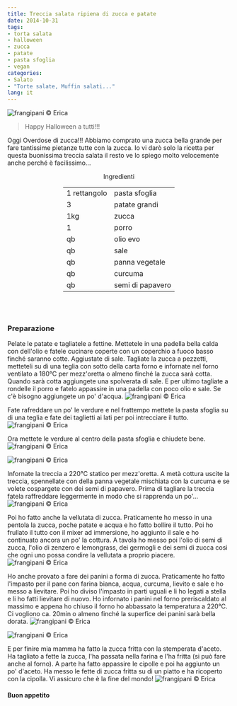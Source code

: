 ```yaml
---
title: Treccia salata ripiena di zucca e patate
date: 2014-10-31
tags:
- torta salata
- halloween
- zucca
- patate
- pasta sfoglia
- vegan
categories:
- Salato
- "Torte salate, Muffin salati..."
lang: it
---
```

![](header.jpg "frangipani © Erica")

>Happy Halloween a tutti!!!

Oggi Overdose di zucca!!! Abbiamo comprato una zucca bella grande per fare tantissime pietanze tutte con la zucca. Io vi darò solo la ricetta per questa buonissima treccia salata il resto ve lo spiego molto velocemente anche perché è facilissimo...


<div id="wrapper" style="text-align: center">
  <div id="yourdiv" style="display: inline-block;">
    <div class="ingredients">
      <div class="ingredients-title">Ingredienti</div>
      <table>
        <tbody>
          <tr>
            <td>1 rettangolo</td>
            <td>pasta sfoglia</td>
          </tr>
          <tr>
            <td>3</td>
            <td>patate grandi</td>
          </tr>
          <tr>
            <td>1kg</td>
            <td>zucca</td>
          </tr>
          <tr>
            <td>1</td>
            <td>porro</td>
          </tr>
          <tr>
            <td>qb</td>
            <td>olio evo</td>
          </tr>
          <tr>
            <td>qb</td>
            <td>sale</td>
          </tr>
          <tr>
            <td>qb</td>
            <td>panna vegetale</td>
          </tr>
          <tr>
            <td>qb</td>
            <td>curcuma</td>
          </tr>
          <tr>   
            <td>qb</td>
            <td>semi di papavero</td>    
          </tr>
        </tbody>
      </table>
      <br></br>
    </div>
  </div>
</div>


<h3>
  <font color="grey">
    <i class="fa fa-cogs"></i>
  </font> Preparazione
</h3>

Pelate le patate e tagliatele a fettine. Mettetele in una padella bella calda con dell'olio e fatele cucinare coperte con un coperchio a fuoco basso finché saranno cotte. Aggiustate di sale. Tagliate la zucca a pezzetti, metteteli su di una teglia con sotto della carta forno e infornate nel forno ventilato a 180°C per mezz'oretta o almeno finché la zucca sarà cotta. Quando sarà cotta aggiungete una spolverata di sale. E per ultimo tagliate a rondelle il porro e fatelo appassire in una padella con poco olio e sale. Se c'è bisogno aggiungete un po' d'acqua.
![](ripieno.jpg "frangipani © Erica")

Fate rafreddare un po' le verdure e nel frattempo mettete la pasta sfoglia su di una teglia e fate dei taglietti ai lati per poi intrecciare il tutto.
![](sfoglia.jpg "frangipani © Erica")

Ora mettete le verdure al centro della pasta sfoglia e chiudete bene.
![](ripiena.jpg "frangipani © Erica")

![](chiusa.jpg "frangipani © Erica")

Infornate la treccia a 220°C statico per mezz'oretta. A metà cottura uscite la treccia, spennellate con della panna vegetale mischiata con la curcuma e se volete cospargete con dei semi di papavero. Prima di tagliare la treccia fatela raffreddare leggermente in modo che si rapprenda un po'...
![](risultato.jpg "frangipani © Erica")

Poi ho fatto anche la vellutata di zucca. Praticamente ho messo in una pentola la zucca, poche patate e acqua e ho fatto bollire il tutto. Poi ho frullato il tutto con il mixer ad immersione, ho aggiunto il sale e ho continuato ancora un po' la cottura. A tavola ho messo poi l'olio di semi di zucca, l'olio di zenzero e lemongrass, dei germogli e dei semi di zucca così che ogni uno possa condire la vellutata a proprio piacere.
![](vellutata.jpg "frangipani © Erica")

Ho anche provato a fare dei panini a forma di zucca. Praticamente ho fatto l'impasto per il pane con farina bianca, acqua, curcuma, lievito e sale e ho messo a lievitare. Poi ho diviso l'impasto in parti uguali e li ho legati a stella e li ho fatti lievitare di nuovo. Ho infornato i panini nel forno preriscaldato al massimo e appena ho chiuso il forno ho abbassato la temperatura a 220°C. Ci vogliono ca. 20min o almeno finché la superfice dei panini sarà bella dorata.
![](pagnotte1.jpg "frangipani © Erica")

![](pagnotte2.jpg "frangipani © Erica")

E per finire mia mamma ha fatto la zucca fritta con la stemperata d'aceto. Ha tagliato a fette la zucca, l'ha passata nella farina e l'ha fritta (si può fare anche al forno). A parte ha fatto appassire le cipolle e poi ha aggiunto un po' d'aceto. Ha messo le fette di zucca fritta su di un piatto e ha ricoperto con la cipolla. Vi assicuro che è la fine del mondo!
![](stemperata.jpg "frangipani © Erica")


<h4>Buon appetito
  <font color="red">
    <i class="fa fa-smile-o"></i>
  </font>
</h4>
